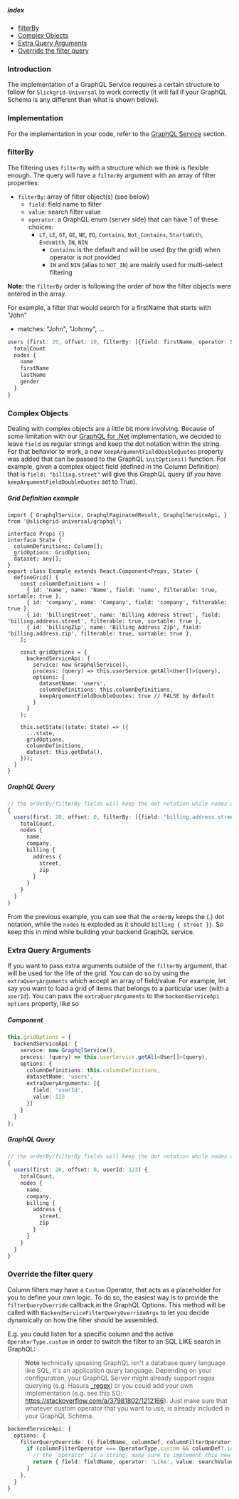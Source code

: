 ##### index
- [filterBy](#filterby)
- [Complex Objects](#complex-objects)
- [Extra Query Arguments](#extra-query-arguments)
- [Override the filter query](#override-the-filter-query)

### Introduction
The implementation of a GraphQL Service requires a certain structure to follow for `Slickgrid-Universal` to work correctly (it will fail if your GraphQL Schema is any different than what is shown below).

### Implementation
For the implementation in your code, refer to the [GraphQL Service](../GraphQL.md) section.

### filterBy
The filtering uses `filterBy` with a structure which we think is flexible enough. The query will have a `filterBy` argument with an array of filter properties:
- `filterBy`: array of filter object(s) (see below)
  - `field`: field name to filter
  - `value`: search filter value
  - `operator`: a GraphQL enum (server side) that can have 1 of these choices:
    - `LT`, `LE`, `GT`, `GE`, `NE`, `EQ`, `Contains`, `Not_Contains`, `StartsWith`, `EndsWith`, `IN`, `NIN`
      - `Contains` is the default and will be used (by the grid) when operator is not provided
      - `IN` and `NIN` (alias to `NOT_IN`) are mainly used for multi-select filtering

**Note:** the `filterBy` order is following the order of how the filter objects were entered in the array.

For example, a filter that would search for a firstName that starts with "John"
- matches: "John", "Johnny", ...
```typescript
users (first: 20, offset: 10, filterBy: [{field: firstName, operator: StartsWith, value: 'John'}]) {
  totalCount
  nodes {
    name
    firstName
    lastName
    gender
  }
}
```

### Complex Objects
Dealing with complex objects are a little bit more involving. Because of some limitation with our [GraphQL for .Net](https://github.com/graphql-dotnet/graphql-dotnet) implementation, we decided to leave `field` as regular strings and keep the dot notation within the string. For that behavior to work, a new `keepArgumentFieldDoubleQuotes` property was added that can be passed to the GraphQL `initOptions()` function. For example, given a complex object field (defined in the Column Definition) that is `field: "billing.street"` will give this GraphQL query (if you have `keepArgumentFieldDoubleQuotes` set to True).

##### Grid Definition example
```tsx
import { GraphqlService, GraphqlPaginatedResult, GraphqlServiceApi, } from '@slickgrid-universal/graphql';

interface Props {}
interface State {
  columnDefinitions: Column[];
  gridOptions: GridOption;
  dataset: any[];
}
export class Example extends React.Component<Props, State> {
  defineGrid() {
    const columnDefinitions = [
      { id: 'name', name: 'Name', field: 'name', filterable: true, sortable: true },
      { id: 'company', name: 'Company', field: 'company', filterable: true },
      { id: 'billingStreet', name: 'Billing Address Street', field: 'billing.address.street', filterable: true, sortable: true },
      { id: 'billingZip', name: 'Billing Address Zip', field: 'billing.address.zip', filterable: true, sortable: true },
    ];

    const gridOptions = {
      backendServiceApi: {
        service: new GraphqlService(),
        process: (query) => this.userService.getAll<User[]>(query),
        options: {
          datasetName: 'users',
          columnDefinitions: this.columnDefinitions,
          keepArgumentFieldDoubleQuotes: true // FALSE by default
        }
      }
    };

    this.setState((state: State) => ({
      ...state,
      gridOptions,
      columnDefinitions,
      dataset: this.getData(),
    }));
  }
}

```

##### GraphQL Query
```typescript
// the orderBy/filterBy fields will keep the dot notation while nodes are exploded
{
  users(first: 20, offset: 0, filterBy: [{field: "billing.address.street", operator: EQ, value: "123 Queens Street"}]) {
    totalCount,
    nodes {
      name,
      company,
      billing {
        address {
          street,
          zip
        }
      }
    }
  }
}
```

From the previous example, you can see that the `orderBy` keeps the (.) dot notation, while the `nodes` is exploded as it should `billing { street }}`. So keep this in mind while building your backend GraphQL service.

### Extra Query Arguments
If you want to pass extra arguments outside of the `filterBy` argument, that will be used for the life of the grid. You can do so by using the `extraQueryArguments` which accept an array of field/value. For example, let say you want to load a grid of items that belongs to a particular user (with a `userId`). You can pass the `extraQueryArguments` to the `backendServiceApi` `options` property, like so

##### Component
```typescript
this.gridOptions = {
  backendServiceApi: {
    service: new GraphqlService(),
    process: (query) => this.userService.getAll<User[]>(query),
    options: {
      columnDefinitions: this.columnDefinitions,
      datasetName: 'users',
      extraQueryArguments: [{
        field: 'userId',
        value: 123
      }]
    }
  }
};
```

##### GraphQL Query
```typescript
// the orderBy/filterBy fields will keep the dot notation while nodes are exploded
{
  users(first: 20, offset: 0, userId: 123) {
    totalCount,
    nodes {
      name,
      company,
      billing {
        address {
          street,
          zip
        }
      }
    }
  }
}
```

### Override the filter query

Column filters may have a `Custom` Operator, that acts as a placeholder for you to define your own logic. To do so, the easiest way is to provide the `filterQueryOverride` callback in the GraphQL Options. This method will be called with `BackendServiceFilterQueryOverrideArgs` to let you decide dynamically on how the filter should be assembled.

E.g. you could listen for a specific column and the active `OperatorType.custom` in order to switch the filter to an SQL LIKE search in GraphQL:

> **Note** technically speaking GraphQL isn't a database query language like SQL, it's an application query language. Depending on your configuration, your GraphQL Server might already support regex querying (e.g. Hasura [_regex](https://hasura.io/docs/latest/queries/postgres/filters/text-search-operators/#_regex)) or you could add your own implementation (e.g. see this SO: https://stackoverflow.com/a/37981802/1212166). Just make sure that whatever custom operator that you want to use, is already included in your GraphQL Schema.
```ts
backendServiceApi: {
  options: {
    filterQueryOverride: ({ fieldName, columnDef, columnFilterOperator, searchValues }) => {
      if (columnFilterOperator === OperatorType.custom && columnDef?.id === 'name') {
        // the `operator` is a string, make sure to implement this new operator in your GraphQL Schema
        return { field: fieldName, operator: 'Like', value: searchValues[0] };
      }
    },
  }
}
```
